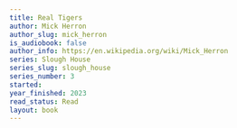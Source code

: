 ```yaml
---
title: Real Tigers
author: Mick Herron
author_slug: mick_herron
is_audiobook: false
author_info: https://en.wikipedia.org/wiki/Mick_Herron
series: Slough House
series_slug: slough_house
series_number: 3
started: 
year_finished: 2023
read_status: Read
layout: book
---
```

